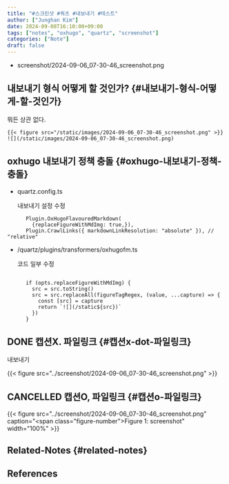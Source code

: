 ```yaml
---
title: "#스크린샷 #쿼츠 #내보내기 #테스트"
author: ["Junghan Kim"]
date: 2024-09-08T16:10:00+09:00
tags: ["notes", "oxhugo", "quartz", "screenshot"]
categories: ["Note"]
draft: false
---
```


-   screenshot/2024-09-06_07-30-46_screenshot.png


## 내보내기 형식 어떻게 할 것인가? {#내보내기-형식-어떻게-할-것인가}

뭐든 상관 없다.

```text
{{< figure src="/static/images/2024-09-06_07-30-46_screenshot.png" >}}
![](/static/images/2024-09-06_07-30-46_screenshot.png)
```


## oxhugo 내보내기 정책 충돌 {#oxhugo-내보내기-정책-충돌}

-   quartz.config.ts

    내보내기 설정 수정

<!--listend-->

```text
      Plugin.OxHugoFlavouredMarkdown(
        {replaceFigureWithMdImg: true,}),
      Plugin.CrawlLinks({ markdownLinkResolution: "absolute" }), // "relative"
```

-   /quartz/plugins/transformers/oxhugofm.ts

    코드 일부 수정

<!--listend-->

```nil

      if (opts.replaceFigureWithMdImg) {
        src = src.toString()
        src = src.replaceAll(figureTagRegex, (value, ...capture) => {
          const [src] = capture
          return `![](/static${src})`
        })
      }
```


## <span class="org-todo done DONE">DONE</span> 캡션X. 파일링크 {#캡션x-dot-파일링크}

내보내기

{{< figure src="../screenshot/2024-09-06_07-30-46_screenshot.png" >}}


## <span class="org-todo done CANCELLED">CANCELLED</span> 캡션O, 파일링크 {#캡션o-파일링크}

<a id="figure--fig-"></a>

{{< figure src="../screenshot/2024-09-06_07-30-46_screenshot.png" caption="<span class=\"figure-number\">Figure 1: </span>screenshot" width="100%" >}}


## Related-Notes {#related-notes}

## References

<style>.csl-entry{text-indent: -1.5em; margin-left: 1.5em;}</style><div class="csl-bib-body">
</div>
